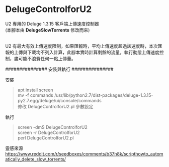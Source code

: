 # DelugeControlforU2
U2 專用的 Deluge 1.3.15 客戶端上傳速度控制器  
(本腳本由 **DelugeSlowTorrents** 修改而來)  
<br/>  

U2 有最大有效上傳速度限制，如果匯報時，平均上傳速度超過該速度時，本次匯報的上傳與下載均不列入計算，此腳本實時計算剩餘的流量，執行動態上傳速度控制，盡可能不浪費任何一點上傳量。

############### 安裝與執行 ###############

安裝
> apt install screen  
> mv -f commands /usr/lib/python2.7/dist-packages/deluge-1.3.15-py2.7.egg/deluge/ui/console/commands  
> 修改 DelugeControlforU2.pl 參數設定

執行
> screen -dmS DelugeControlforU2  
> screen -r DelugeControlforU2  
> perl DelugeControlforU2.pl  



靈感來源  
https://www.reddit.com/r/seedboxes/comments/b37h8k/scripthowto_automatically_delete_slow_torrents/
